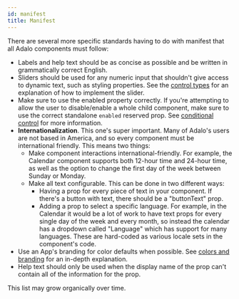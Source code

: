 ```yaml
---
id: manifest
title: Manifest
---
```


There are several more specific standards having to do with manifest that all Adalo components must follow:

- Labels and help text should be as concise as possible and be written in grammatically correct English.
- Sliders should be used for any numeric input that shouldn't give access to dynamic text, such as styling properties. See the [control types](/docs/interactions/control-types) for an explanation of how to implement the slider.
- Make sure to use the enabled property correctly. If you're attempting to allow the user to disable/enable a whole child component, make sure to use the correct standalone `enabled` reserved prop. See [conditional control](/docs/interactions/conditional-control) for more information.
- **Internationalization**. This one's super important. Many of Adalo's users are not based in America, and so every component must be international friendly. This means two things:
  - Make component interactions international-friendly. For example, the Calendar component supports both 12-hour time and 24-hour time, as well as the option to change the first day of the week between Sunday or Monday.
  - Make all text configurable. This can be done in two different ways:
    - Having a prop for every piece of text in your component. If there's a button with text, there should be a "buttonText" prop.
    - Adding a prop to select a specific language. For example, in the Calendar it would be a lot of work to have text props for every single day of the week and every month, so instead the calendar has a dropdown called "Language" which has support for many languages. These are hard-coded as various locale sets in the component's code.
- Use an App's branding for color defaults when possible. See [colors and branding](/docs/design/colors-branding) for an in-depth explanation.
- Help text should only be used when the display name of the prop can't contain all of the information for the prop.

This list may grow organically over time.
